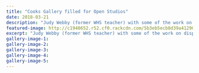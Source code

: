 ```yaml
---
title: "Cooks Gallery filled for Open Studios"
date: 2018-03-21
description: "Judy Webby (former WHS teacher) with some of the work on display at Cooks Gallery..."
featured-image: http://c1940652.r52.cf0.rackcdn.com/5b3eb5ecb8d39a412900020b/Judy-webby-350-midweek-21-march.gif
excerpt: "Judy Webby (former WHS teacher) with some of the work on display at Cooks Gallery."
gallery-image-1: 
gallery-image-2: 
gallery-image-3: 
gallery-image-4: 
gallery-image-5: 
---
```

